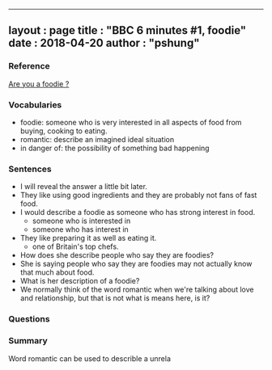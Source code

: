 
---
layout  : page
title   : "BBC 6 minutes #1, foodie"
date       : 2018-04-20
author      : "pshung"
---


### Reference
[Are you a foodie ?](http://www.bbc.co.uk/learningenglish/english/features/6-minute-english/ep-180412)

### Vocabularies
* foodie: someone who is very interested in all aspects of food from buying, cooking to eating.
* romantic: describe an imagined ideal situation
* in danger of: the possibility of something bad happening


### Sentences
* I will reveal the answer a little bit later.
* They like using good ingredients and they are probably not fans of fast food.
* I would describe a foodie as someone who has strong interest in food.
	* someone who is interested in 
	* someone who has interest in
* They like preparing it as well as eating it.
	* one of Britain's top chefs.
* How does she describe people who say they are foodies?
* She is saying people who say they are foodies may not actually know that much about food.
* What is her description of a foodie?
* We normally think of the word romantic when we're talking about love and relationship, but that is not what is means here, is it?

### Questions

### Summary
Word romantic can be used to describle a unrela
<!--stackedit_data:
eyJoaXN0b3J5IjpbNTQ1NzkwNzQyLDgyOTgxMjE3MSwtNjk4Mj
QwNTcyLC02MTY3NjIyNjgsLTE3Mzg5MzU3OTIsODU2MDI1ODk5
LC0xNjczMjU3NTQsMTQxNjAxNDk5N119
-->